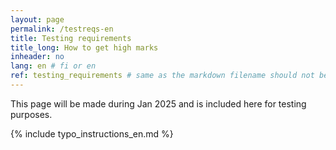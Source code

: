 ```yaml
---
layout: page
permalink: /testreqs-en
title: Testing requirements
title_long: How to get high marks
inheader: no
lang: en # fi or en
ref: testing_requirements # same as the markdown filename should not be changes
---
```


This page will be made during Jan 2025 and is included here for testing purposes. 


{% include typo_instructions_en.md %}


